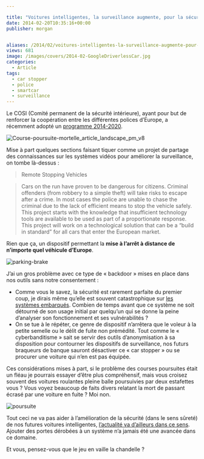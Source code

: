 ```yaml
---

title: "Voitures intelligentes, la surveillance augmente, pour la sécurité on repassera"
date: 2014-02-20T10:35:16+00:00
publisher: morgan


aliases: /2014/02/voitures-intelligentes-la-surveillance-augmente-pour-la-securite-on-repassera/
views: 681
image: /images/covers/2014-02-GoogleDriverlessCar.jpg
categories:
  - Article
tags:
  - car stopper
  - police
  - smartcar
  - surveillance
---
```

Le COSI (Comité permanent de la sécurité intérieure), ayant pour but de renforcer la coopération entre les différentes polices d’Europe, a récemment adopté un [programme 2014-2020](http://www.statewatch.org/news/2014/jan/eu-enlets-wp-2014-2020.pdf).

![Course-poursuite-mortelle_article_landscape_pm_v8](/images/misc/2014-02-Course-poursuite-mortelle_article_landscape_pm_v8.jpg)

Mise à part quelques sections faisant tiquer comme un projet de partage des connaissances sur les systèmes vidéos pour améliorer la surveillance, on tombe là-dessus :

> Remote Stopping Vehicles

> Cars on the run have proven to be dangerous for citizens. Criminal offenders (from robbery to a simple theft) will take risks to escape after a crime. In most cases the police are unable to chase the criminal due to the lack of efficient means to stop the vehicle safely. This project starts with the knowledge that insufficient technology tools are available to be used as part of a proportionate response. This project will work on a technological solution that can be a “build in standard” for all cars that enter the European market.

Rien que ça, un dispositif permettant la **mise à l’arrêt à distance de n’importe quel véhicule d’Europe**.

![parking-brake](/images/misc/2014-02-parking-brake.jpg)

J’ai un gros problème avec ce type de « backdoor » mises en place dans nos outils sans notre consentement :

  * Comme vous le savez, la sécurité est rarement parfaite du premier coup, je dirais même qu’elle est souvent catastrophique sur [les systèmes embarqués](https://www.schneier.com/blog/archives/2014/01/security_risks_9.html). Combien de temps avant que ce système ne soit détourné de son usage initial par quelqu’un qui se donne la peine d’analyser son fonctionnement et ses vulnérabilités ?
  * On se tue à le répéter, ce genre de dispositif n’arrêtera que le voleur à la petite semelle ou le délit de fuite non prémédité. Tout comme le « cyberbanditisme » sait se servir des outils d’anonymisation à sa disposition pour contourner les dispositifs de surveillance, nos futurs braqueurs de banque sauront désactiver ce « car stopper » ou se procurer une voiture qui n’en est pas équipée.

Ces considérations mises à part, si le problème des courses poursuites était un fléau je pourrais essayer d’être plus compréhensif, mais vous croisez souvent des voitures roulantes pleine balle poursuivies par deux estafettes vous ? Vous voyez beaucoup de faits divers relatant la mort de passant écrasé par une voiture en fuite ? Moi non.

![poursuite](/images/misc/2014-02-poursuite.jpg)

Tout ceci ne va pas aider à l’amélioration de la sécurité (dans le sens sûreté) de nos futures voitures intelligentes, [l’actualité va d’ailleurs dans ce sens](http://jalopnik.com/hackers-can-take-over-your-car-with-this-simple-26-dev-1519896807/@barrett). Ajouter des portes dérobées à un système n’a jamais été une avancée dans ce domaine.

Et vous, pensez-vous que le jeu en vaille la chandelle ?
